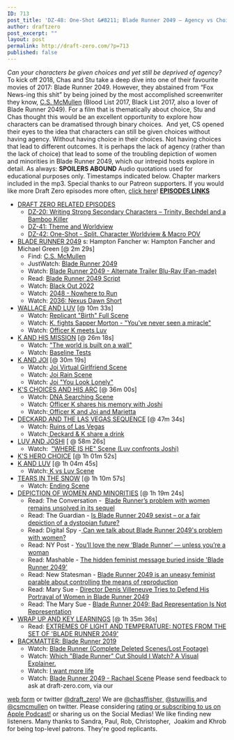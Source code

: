 ```yaml
---
ID: 713
post_title: 'DZ-48: One-Shot &#8211; Blade Runner 2049 – Agency vs Choice'
author: draftzero
post_excerpt: ""
layout: post
permalink: http://draft-zero.com/?p=713
published: false
---
```

*Can your characters be given choices and yet still be deprived of agency?* To kick off 2018, Chas and Stu take a deep dive into one of their favourite movies of 2017: Blade Runner 2049. However, they abstained from “Fox News-ing this shit” by being joined by the most accomplished screenwriter they know, [C.S. McMullen][1] (Blood List 2017, Black List 2017, also a lover of Blade Runner 2049). For a film that is thematically about choice, Stu and Chas thought this would be an excellent opportunity to explore how characters can be dramatised through binary choices.  And yet, CS opened their eyes to the idea that characters can still be given choices without having agency. Without having choice in their choices. Not having choices that lead to different outcomes. It is perhaps the lack of agency (rather than the lack of choice) that lead to some of the troubling depiction of women and minorities in Blade Runner 2049, which our intrepid hosts explore in detail. As always: **SPOILERS ABOUND** Audio quotations used for educational purposes only. Timestamps indicated below. Chapter markers included in the mp3. Special thanks to our Patreon supporters. If you would like more Draft Zero episodes more often, <a href="https://www.patreon.com/draftzero/" target="_blank" rel="noopener">click here</a>! <span style="text-decoration: underline;"><strong>EPISODES LINKS</strong></span> 
*   <span style="text-decoration: underline;">DRAFT ZERO RELATED EPISODES</span> 
    *   [DZ-20: Writing Strong Secondary Characters – Trinity, Bechdel and a Bamboo Killer][2]
    *   [DZ-41: Theme and Worldview][3]
    *   [DZ-42: One-Shot - Split, Character Worldview & Macro POV][4]
*   <span style="text-decoration: underline;">BLADE RUNNER 2049</span> s: Hampton Fancher w: Hampton Fancher and Michael Green [@ 2m 29s] 
    *   Find: [C.S. McMullen][1]
    *   JustWatch: <a href="https://www.justwatch.com/us/movie/blade-runner-2049" target="_blank" rel="noopener">Blade Runner 2049</a>
    *   Watch: <a href="https://www.youtube.com/watch?v=qKegmH2YngA" target="_blank" rel="noopener">Blade Runner 2049 - Alternate Trailer Blu-Ray (Fan-made)</a>
    *   Read: <a href="https://www.scribd.com/document/367403047/Blade-Runner-2049-Undated-FYC" target="_blank" rel="noopener">Blade Runner 2049 Script</a>
    *   Watch: [Black Out 2022][5]
    *   Watch: [2048 - Nowhere to Run][6]
    *   Watch: [2036: Nexus Dawn Short][7]
*   <span style="text-decoration: underline;">WALLACE AND LUV</span> [@ 10m 33s] 
    *   Watch: <a href="https://www.youtube.com/watch?v=MZs3BDCaUZY" target="_blank" rel="noopener">Replicant "Birth" Full Scene</a>
    *   Watch: <a href="https://www.youtube.com/watch?v=mS9P06p5ovY" target="_blank" rel="noopener">K. fights Sapper Morton - "You've never seen a miracle"</a>
    *   Watch: <a href="https://www.youtube.com/watch?v=b08cWOyHqAM" target="_blank" rel="noopener">Officer K meets Luv</a>
*   <span style="text-decoration: underline;">K AND HIS MISSION</span> [@ 26m 18s] 
    *   Watch: <a href="https://www.youtube.com/watch?v=EFwjOmggg5k" target="_blank" rel="noopener">"The world is built on a wall"</a>
    *   Watch: <a href="https://www.youtube.com/watch?v=ymD-oOuEd8E" target="_blank" rel="noopener">Baseline Tests</a>
*   <span style="text-decoration: underline;">K AND JOI</span> [@ 30m 19s] 
    *   Watch: <a href="https://www.youtube.com/watch?v=VqB-gGP6G9I" target="_blank" rel="noopener">Joi Virtual Girlfriend Scene</a>
    *   Watch: [Joi Rain Scene][8]
    *   Watch: <a href="https://www.youtube.com/watch?v=adVQ12eWCO0" target="_blank" rel="noopener">Joi "You Look Lonely"</a>
*   <span style="text-decoration: underline;">K'S CHOICES AND HIS ARC</span> [@ 36m 00s] 
    *   Watch: [DNA Searching Scene][9]
    *   Watch: [Officer K shares his memory with Joshi][10]
    *   Watch:[ Officer K and Joi and Marietta][11]
*   <span style="text-decoration: underline;">DECKARD AND THE LAS VEGAS SEQUENCE</span> [@ 47m 34s] 
    *   Watch: [Ruins of Las Vegas][12]
    *   Watch:[ Deckard & K share a drink][13]
*   <span style="text-decoration: underline;">LUV AND JOSHI</span> [ @ 58m 26s] 
    *   Watch:  <a href="https://www.youtube.com/watch?v=E-mZnJmlj60" target="_blank" rel="noopener">"WHERE IS HE" Scene (Luv confronts Joshi)</a>
*   <span style="text-decoration: underline;">K'S HERO CHOICE</span> [@ 1h 01m 52s]
*   <span style="text-decoration: underline;">K AND LUV</span> [@ 1h 04m 45s] 
    *   Watch:<a href="https://www.youtube.com/watch?v=BLSFQUjyBQo" target="_blank" rel="noopener"> K vs Luv Scene</a>
*   <span style="text-decoration: underline;">TEARS IN THE SNOW</span> [@ 1h 10m 57s] 
    *   Watch: <a href="https://www.youtube.com/watch?v=QhIA1fXbCA0" target="_blank" rel="noopener">Ending Scene</a>
*   <span style="text-decoration: underline;">DEPICTION OF WOMEN AND MINORITIES</span> [@ 1h 19m 24s] 
    *   Read: The Conversation -  [Blade Runner’s problem with women remains unsolved in its sequel][14]
    *   Read: The Guardian - [Is Blade Runner 2049 sexist – or a fair depiction of a dystopian future?][15]
    *   Read: Digital Spy -[ Can we talk about Blade Runner 2049's problem with women?][16]
    *   Read: NY Post - [You’ll love the new ‘Blade Runner’ — unless you’re a woman][17]
    *   Read: Mashable - [The hidden feminist message buried inside 'Blade Runner 2049'][18]
    *   Read: New Statesman - [Blade Runner 2049 is an uneasy feminist parable about controlling the means of reproduction][19]
    *   Read: Mary Sue - [Director Denis Villeneuve Tries to Defend His Portrayal of Women in Blade Runner 2049][20]
    *   Read: The Mary Sue - [Blade Runner 2049: Bad Representation Is Not Representation][21]
*   <span style="text-decoration: underline;">WRAP UP AND KEY LEARNINGS</span> [@ 1h 35m 36s] 
    *   Read: [EXTREMES OF LIGHT AND TEMPERATURE: NOTES FROM THE SET OF 'BLADE RUNNER 2049'][22]
*   <span style="text-decoration: underline;">BACKMATTER: Blade Runner 2019</span> 
    *   Watch: <a href="https://www.youtube.com/watch?v=7xBKrz0wdsM" target="_blank" rel="noopener">Blade Runner (Complete Deleted Scenes/Lost Footage)</a>
    *   Watch: <a href="https://www.youtube.com/watch?v=n70PtKIhitA" target="_blank" rel="noopener">Which "Blade Runner" Cut Should I Watch? A Visual Explainer.</a>
    *   Watch: <a href="https://www.youtube.com/watch?v=VjbAgwdBaTI" target="_blank" rel="noopener"> I want more life</a>
    *   Watch: <a href="https://www.youtube.com/watch?v=34fwikDriuM" target="_blank" rel="noopener">Blade Runner 2049 - Rachael Scene</a> Please send feedback to ask at draft-zero.com, via our 

<a href="http://draft-zero.com/feedback/" target="_blank" rel="noopener">web form</a> or twitter <a href="https://twitter.com/draft_zero" target="_blank" rel="noopener">@draft_zero</a>! We are <a href="http://www.twitter.com/chasffisher" target="_blank" rel="noopener">@chasffisher </a> <a href="http://www.twitter.com/stuwillis" target="_blank" rel="noopener">@stuwillis </a>and <a href="https://twitter.com/csmcmullen" target="_blank" rel="noopener">@csmcmullen</a> on twitter. Please considering [rating or subscribing to us on Apple Podcast!][23] or sharing us on the Social Medias! We like finding new listeners. Many thanks to Sandra, Paul, Rob, Christopher,  Joakim and Khrob for being top-level patrons. They're good replicants.

 [1]: http://www.csmcmullen.com
 [2]: http://draft-zero.com/2015/dz-20/
 [3]: http://draft-zero.com/2017/dz-41/
 [4]: http://draft-zero.com/2017/dz-42/
 [5]: https://www.youtube.com/watch?v=rrZk9sSgRyQ
 [6]: https://www.youtube.com/watch?v=aZ9Os8cP_gg
 [7]: https://www.youtube.com/watch?v=UgsS3nhRRzQ&t=27s
 [8]: https://www.youtube.com/watch?v=lAkl2P_qdWk
 [9]: https://www.youtube.com/watch?v=04He1qcAgv8
 [10]: https://www.youtube.com/watch?v=-2Yty5nrOgQ
 [11]: https://www.youtube.com/watch?v=su6TrKgGNFk
 [12]: https://www.youtube.com/watch?v=UXS8E4szcSc
 [13]: https://www.youtube.com/watch?v=osaiN-RcxqM
 [14]: http://theconversation.com/blade-runners-problem-with-women-remains-unsolved-in-its-sequel-85398
 [15]: https://www.theguardian.com/film/2017/oct/09/is-blade-runner-2049-a-sexist-film-or-a-fair-depiction-of-a-dystopic-future
 [16]: http://www.digitalspy.com/movies/feature/a839916/blade-runner-2049-gender-issues/
 [17]: https://nypost.com/2017/10/04/youll-love-the-new-blade-runner-unless-youre-a-woman/
 [18]: https://mashable.com/2017/10/14/blade-runner-2049-feminist-environment-patriarchy/#SwR4oCu8akqc
 [19]: https://www.newstatesman.com/culture/film/2017/10/blade-runner-2049-uneasy-feminist-parable-about-controlling-means-reproduction
 [20]: https://www.themarysue.com/denis-villeneuve-blade-runner-2049-women/
 [21]: https://www.themarysue.com/blade-runner-2049/
 [22]: https://www.thrillist.com/entertainment/nation/blade-runner-2049-behind-the-scenes-michael-green-journal
 [23]: https://itunes.apple.com/au/podcast/draft-zero-screenwriting-podcast/id847126598?mt=2&ls=1